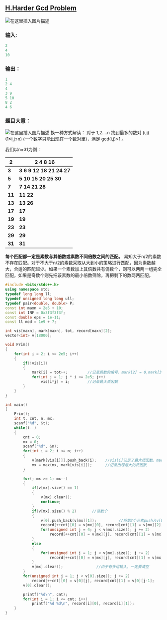 
## [H.Harder Gcd Problem](https://ac.nowcoder.com/acm/contest/5669/H)

![在这里插入图片描述](https://img-blog.csdnimg.cn/202007232047577.png?x-oss-process=image/watermark,type_ZmFuZ3poZW5naGVpdGk,shadow_10,text_aHR0cHM6Ly9ibG9nLmNzZG4ubmV0L3FxXzQ1ODQ1NDA0,size_16,color_FFFFFF,t_70#pic_center)
### **输入:**

```cpp
2
4
10
```
### **输出：**

```cpp
1
2 4
4
3 9
5 10
8 2
4 6
```
### **题目大意：**
![在这里插入图片描述](https://img-blog.csdnimg.cn/20200724101244323.png#pic_center)
换一种方式解读：
对于 1,2....n 找到最多的数对 (i,j)(1≤i,j≤n) (一个数字只能出现在一个数对里)，满足 gcd(i,j)>1 。

我们以n=31为例：

| 2      | 2 4  8 16                  |
| ------ | -------------------------- |
| **3**  | **3 6  9 12  18 21 24 27** |
| **5**  | **5 10 15 20 25 30**       |
| **7**  | **7 14 21 28**             |
| **11** | **11 22**                  |
| **13** | **13 26**                  |
| **17** | **17**                     |
| **19** | **19**                     |
| **23** | **23**                     |
| **29** | **29**                     |
| **31** | **31**                     |

**每个匹配都一定是素数与其倍数或素数不同倍数之间的匹配。**
易知大于n/2的素数不存在匹配。对于不大于n/2的素数采取从大到小的策略进行匹配，因为素数越大，合适的匹配越少。如果一个素数加上其倍数共有偶数个，则可以两两一组完全匹配，如果是奇数个则先把该素数的最小倍数筛除，再把剩下的数两两匹配。
```cpp
#include <bits/stdc++.h>
using namespace std;
typedef long long ll;
typedef unsigned long long ull;
typedef pair<double, double> P;
const int maxn = 2e5 + 10;
const int INF = 0x3f3f3f3f;
const double eps = 1e-11;
const ll mod = 1e9 + 7;

int vis[maxn], mark[maxn], tot, record[maxn][2];
vector<int> v[18000];

void Prim()
{
    for(int i = 2; i <= 2e5; i++)
    {
        if(!vis[i])
        {
            mark[i] = tot++;         //记录质数的编号，mark[2] = 0,mark[3] = 1...
            for(int j = 1; j * i <= 2e5; j++)
                vis[i*j] = i;        //记录最大质因数
        }
    }
}

int main()
{
    Prim();
    int t, cnt, n, mx;
    scanf("%d", &t);
    while(t--)
    {
        cnt = 0;
        mx = 0;
        scanf("%d", &n);
        for(int i = 2; i <= n; i++)
        {
            v[mark[vis[i]]].push_back(i);    //vis[i]记录了最大质因数，mark[vis[i]]记录了质因数的编号
            mx = max(mx, mark[vis[i]]);      //记录出现最大的质因数
        }

        for(; mx >= 1; mx--)
        {
            if(v[mx].size() == 1)
            {
                v[mx].clear();
                continue;
            }
            if(v[mx].size() % 2)       //奇数个
            {
                v[0].push_back(v[mx][1]);          //将第2个元素push入v[0]，即质数2的元素集合
                record[++cnt][0] = v[mx][0], record[cnt][1] = v[mx][2];
                for(unsigned int j = 4; j < v[mx].size(); j += 2)
                    record[++cnt][0] = v[mx][j], record[cnt][1] = v[mx][j-1];
            }
            else
            {
                for(unsigned int j = 1; j < v[mx].size(); j += 2)
                    record[++cnt][0] = v[mx][j], record[cnt][1] = v[mx][j-1];
            }
            v[mx].clear();               //由于有多组输入，一定要清空
        }
        for(unsigned int j = 1; j < v[0].size(); j += 2)
            record[++cnt][0] = v[0][j], record[cnt][1] = v[0][j-1];
        v[0].clear();

        printf("%d\n", cnt);
        for(int i = 1; i <= cnt; i++)
            printf("%d %d\n", record[i][0], record[i][1]);
    }
}

```







           









